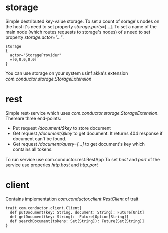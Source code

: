 
# storage

Simple destributed key-value storage. 
To set a count of sorage's nodes on the host it's need to set property *storage.ports*=[...]. 
To set a name of the main node (which routes requests to storage's nodes) ot's need to set property *storage.actor="..."*.
```
storage
{
  actor="StorageProvider"
  =[0,0,0,0,0]
} 
```
You can use storage on your system usinf akka's extension *com.conductor.storage.StorageExtension*
# rest

Simple rest-service which uses  *com.conductor.storage.StorageExtension*. Thereare three end-points:
  - Put request */document/$key* to store document
  - Get request */document/$key* to get document. It returns 404 response if document can't be found.
  - Get request */document/query=[...]* to get document's key which contains all tokens. 
 
 To run service use com.conductor.rest.RestApp
 To set *host* and *port* of the service use properies *http.host* and *http.port*
  
# client
  Contains implementation *com.conductor.client.RestClient* of trait 
  ```
  trait com.conductor.client.Client{
    def putDocument(key: String, document: String): Future[Unit]
    def getDocument(key: String):  Future[Option[String]]
    def searchDocument(tokens: Set[String]): Future[Set[String]]
  }
  ```
  
